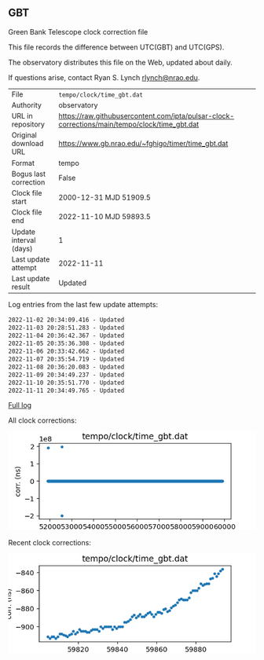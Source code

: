
## GBT

Green Bank Telescope clock correction file

This file records the difference between UTC(GBT) and UTC(GPS).

The observatory distributes this file on the Web, updated about daily.

If questions arise, contact Ryan S. Lynch <rlynch@nrao.edu>.

|     |     |
|:--- |:--- |
| File | `tempo/clock/time_gbt.dat` |
| Authority | observatory |
| URL in repository | <https://raw.githubusercontent.com/ipta/pulsar-clock-corrections/main/tempo/clock/time_gbt.dat> |
| Original download URL | <https://www.gb.nrao.edu/~fghigo/timer/time_gbt.dat> |
| Format | tempo |
| Bogus last correction | False |
| Clock file start | 2000-12-31 MJD 51909.5 |
| Clock file end | 2022-11-10 MJD 59893.5 |
| Update interval (days) | 1 |
| Last update attempt | 2022-11-11 |
| Last update result | Updated |

Log entries from the last few update attempts:
```
2022-11-02 20:34:09.416 - Updated
2022-11-03 20:28:51.283 - Updated
2022-11-04 20:36:42.367 - Updated
2022-11-05 20:35:36.308 - Updated
2022-11-06 20:33:42.662 - Updated
2022-11-07 20:35:54.719 - Updated
2022-11-08 20:36:20.083 - Updated
2022-11-09 20:34:49.237 - Updated
2022-11-10 20:35:51.770 - Updated
2022-11-11 20:34:49.765 - Updated
```
[Full log](https://raw.githubusercontent.com/ipta/pulsar-clock-corrections/main/log/tempo/clock/time_gbt.dat.log)


All clock corrections:

![plot of all clock corrections](time_gbt.dat.png "All corrections")

Recent clock corrections:

![plot of recent clock corrections](time_gbt.dat.short.png "Recent corrections")

